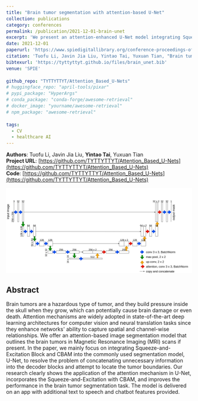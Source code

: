 ```yaml
---
title: "Brain tumor segmentation with attention-based U-Net"
collection: publications
category: conferences
permalink: /publication/2021-12-01-brain-unet
excerpt: 'We present an attention-enhanced U-Net model integrating Squeeze-and-Excitation and CBAM modules to improve MRI brain tumor segmentation, delivered with an app featuring text-to-speech and chatbot support.'
date: 2021-12-01
paperurl: 'https://www.spiedigitallibrary.org/conference-proceedings-of-spie/12079/120790N/Brain-tumor-segmentation-with-attention-based-U-Net/10.1117/12.2623112.full?tab=ArticleLink'
citation: 'Tuofu Li, Javin Jia Liu, Yintao Tai, Yuxuan Tian, "Brain tumor segmentation with attention-based U-Net," Proc. SPIE 12079, Second IYSF Academic Symposium on Artificial Intelligence and Computer Engineering, 120790N (1 December 2021); https://doi.org/10.1117/12.2623112'
bibtexurl: 'https://tyttyttyt.github.io/files/brain_unet.bib'
venue: 'SPIE'

github_repo: "TYTTYTTYT/Attention_Based_U-Nets"
# huggingface_repo: "april-tools/pixar"
# pypi_package: "HyperArgs"
# conda_package: "conda-forge/awesome-retrieval"
# docker_image: "yourname/awesome-retrieval"
# npm_package: "awesome-retrieval"

tags:
  - CV
  - healthcare AI
---
```


**Authors**: Tuofu Li, Javin Jia Liu, **Yintao Tai**, Yuxuan Tian \
**Project URL**: [https://github.com/TYTTYTTYT/Attention_Based_U-Nets](https://github.com/TYTTYTTYT/Attention_Based_U-Nets) \
**Code**: [https://github.com/TYTTYTTYT/Attention_Based_U-Nets](https://github.com/TYTTYTTYT/Attention_Based_U-Nets)

![se-unet](/images/se_unet.png)

## Abstract
Brain tumors are a hazardous type of tumor, and they build pressure inside the skull when they grow, which can potentially cause brain damage or even death. Attention mechanisms are widely adopted in state-of-the-art deep learning architectures for computer vision and neural translation tasks since they enhance networks' ability to capture spatial and channel-wise relationships. We offer an attention-based image segmentation model that outlines the brain tumors in Magnetic Resonance Imaging (MRI) scans if present. In the paper, we mainly focus on integrating Squeeze-and-Excitation Block and CBAM into the commonly used segmentation model, U-Net, to resolve the problem of concatenating unnecessary information into the decoder blocks and attempt to locate the tumor boundaries. Our research clearly shows the application of the attention mechanism in U-Net, incorporates the Squeeze-and-Excitation with CBAM, and improves the performance in the brain tumor segmentation task. The model is delivered on an app with additional text to speech and chatbot features provided.
